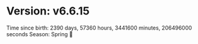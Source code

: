 # Version: v6.6.15
Time since birth: 2390 days, 57360 hours, 3441600 minutes, 206496000 seconds
Season: Spring 🌸
